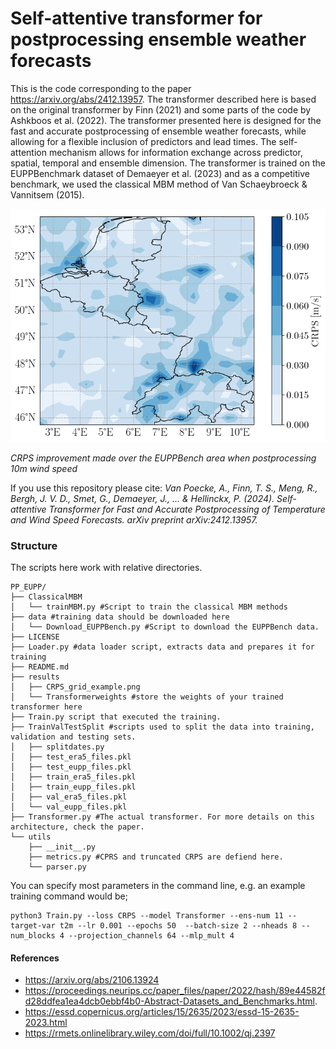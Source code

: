 # Self-attentive transformer for postprocessing ensemble weather forecasts
This is the code corresponding to the paper https://arxiv.org/abs/2412.13957. The transformer described here is based on the original transformer by Finn (2021) and some parts of the code by Ashkboos et al. (2022).  The transformer presented here is designed for the fast and accurate postprocessing of ensemble weather forecasts, while allowing for a flexible inclusion of predictors and lead times. The self-attention mechanism allows for information exchange across predictor, spatial, temporal and ensemble dimension. The transformer is trained on the EUPPBenchmark dataset of Demaeyer et al. (2023) and
as a competitive benchmark, we used the classical MBM method of Van Schaeybroeck & Vannitsem (2015). 

![CRPS improvement made over the EUPPBench area when postprocessing 10m wind speed](./results/CRPS_grid_example.png)

_CRPS improvement made over the EUPPBench area when postprocessing 10m wind speed_


If you use this repository please cite:
_Van Poecke, A., Finn, T. S., Meng, R., Bergh, J. V. D., Smet, G., Demaeyer, J., ... & Hellinckx, P. (2024). Self-attentive Transformer for Fast and Accurate Postprocessing of Temperature and Wind Speed Forecasts. arXiv preprint arXiv:2412.13957._
### Structure
The scripts here work with relative directories. 
```
PP_EUPP/
├── ClassicalMBM
│   └── trainMBM.py #Script to train the classical MBM methods 
├── data #training data should be downloaded here 
│   └── Download_EUPPBench.py #Script to download the EUPPBench data. 
├── LICENSE
├── Loader.py #data loader script, extracts data and prepares it for training
├── README.md
├── results
│   ├── CRPS_grid_example.png
│   └── Transformerweights #store the weights of your trained transformer here 
├── Train.py script that executed the training. 
├── TrainValTestSplit #scripts used to split the data into training, validation and testing sets. 
│   ├── splitdates.py
│   ├── test_era5_files.pkl
│   ├── test_eupp_files.pkl
│   ├── train_era5_files.pkl
│   ├── train_eupp_files.pkl
│   ├── val_era5_files.pkl
│   └── val_eupp_files.pkl
├── Transformer.py #The actual transformer. For more details on this architecture, check the paper. 
└── utils
    ├── __init__.py
    ├── metrics.py #CPRS and truncated CRPS are defiend here. 
    └── parser.py
```

You can specify most parameters in the command line, e.g. an example training command would be; 
```
python3 Train.py --loss CRPS --model Transformer --ens-num 11 --target-var t2m --lr 0.001 --epochs 50  --batch-size 2 --nheads 8 --num_blocks 4 --projection_channels 64 --mlp_mult 4  
``` 

#### References
 * https://arxiv.org/abs/2106.13924
 * https://proceedings.neurips.cc/paper_files/paper/2022/hash/89e44582fd28ddfea1ea4dcb0ebbf4b0-Abstract-Datasets_and_Benchmarks.html.
 * https://essd.copernicus.org/articles/15/2635/2023/essd-15-2635-2023.html
 * https://rmets.onlinelibrary.wiley.com/doi/full/10.1002/qj.2397
